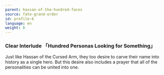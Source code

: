 ```yaml
---
parent: hassan-of-the-hundred-faces
source: fate-grand-order
id: profile-6
language: en
weight: 6
---
```


### Clear Interlude 「Hundred Personas Looking for Something」

Just like Hassan of the Cursed Arm, they too desire to carve their name into history as a single hero. But this desire also includes a prayer that all of the personalities can be united into one.
